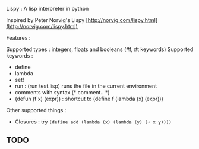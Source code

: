 Lispy : A lisp interpreter in python

Inspired by Peter Norvig's Lispy [http://norvig.com/lispy.html](http://norvig.com/lispy.html)

Features :

Supported types : 
integers, floats and booleans (#f, #t keywords)
Supported keywords :
- define
- lambda
- set!
- run  : (run test.lisp) runs the file in the current environment
- comments with syntax (* comment.. *)
- (defun (f x) (expr)) : shortcut to (define f (lambda (x) (expr)))

Other supported things : 
- Closures : try `(define add (lambda (x) (lambda (y) (+ x y))))`


TODO
- 
